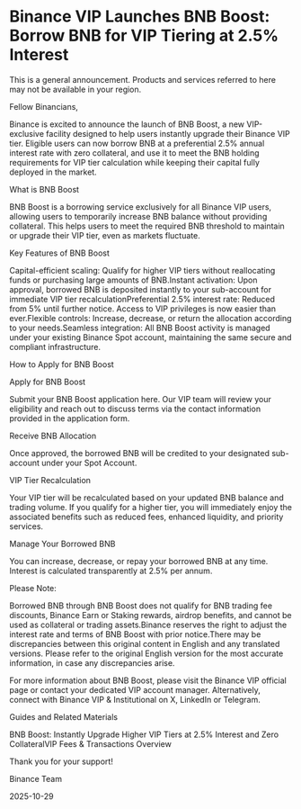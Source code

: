 # Binance VIP Launches BNB Boost: Borrow BNB for VIP Tiering at 2.5% Interest

This is a general announcement. Products and services referred to here may not be available in your region.

Fellow Binancians,

Binance is excited to announce the launch of BNB Boost, a new VIP-exclusive facility designed to help users instantly upgrade their Binance VIP tier. Eligible users can now borrow BNB at a preferential 2.5% annual interest rate with zero collateral, and use it to meet the BNB holding requirements for VIP tier calculation while keeping their capital fully deployed in the market.

What is BNB Boost

BNB Boost is a borrowing service exclusively for all Binance VIP users, allowing users to temporarily increase BNB balance without providing collateral. This helps users to meet the required BNB threshold to maintain or upgrade their VIP tier, even as markets fluctuate. 

Key Features of BNB Boost

Capital-efficient scaling: Qualify for higher VIP tiers without reallocating funds or purchasing large amounts of BNB.Instant activation: Upon approval, borrowed BNB is deposited instantly to your sub-account for immediate VIP tier recalculationPreferential 2.5% interest rate: Reduced from 5% until further notice. Access to VIP privileges is now easier than ever.Flexible controls: Increase, decrease, or return the allocation according to your needs.Seamless integration: All BNB Boost activity is managed under your existing Binance Spot account, maintaining the same secure and compliant infrastructure.

How to Apply for BNB Boost 

Apply for BNB Boost

Submit your BNB Boost application here. Our VIP team will review your eligibility and reach out to discuss terms via the contact information provided in the application form.

Receive BNB Allocation

Once approved, the borrowed BNB will be credited to your designated sub-account under your Spot Account.

VIP Tier Recalculation

Your VIP tier will be recalculated based on your updated BNB balance and trading volume. If you qualify for a higher tier, you will immediately enjoy the associated benefits such as reduced fees, enhanced liquidity, and priority services.

Manage Your Borrowed BNB

You can increase, decrease, or repay your borrowed BNB at any time. Interest is calculated transparently at 2.5% per annum.

Please Note:

Borrowed BNB through BNB Boost does not qualify for BNB trading fee discounts, Binance Earn or Staking rewards, airdrop benefits, and cannot be used as collateral or trading assets.Binance reserves the right to adjust the interest rate and terms of BNB Boost with prior notice.There may be discrepancies between this original content in English and any translated versions. Please refer to the original English version for the most accurate information, in case any discrepancies arise.

For more information about BNB Boost, please visit the Binance VIP official page or contact your dedicated VIP account manager. Alternatively, connect with Binance VIP & Institutional on X, LinkedIn or Telegram.

Guides and Related Materials

BNB Boost: Instantly Upgrade Higher VIP Tiers at 2.5% Interest and Zero CollateralVIP Fees & Transactions Overview

Thank you for your support!

Binance Team

2025-10-29